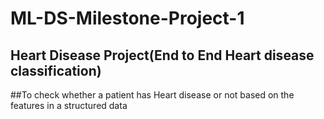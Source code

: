 # ML-DS-Milestone-Project-1

## Heart Disease Project(End to End Heart disease classification)

##To check whether a patient has Heart disease or not based  on the features in a structured data
